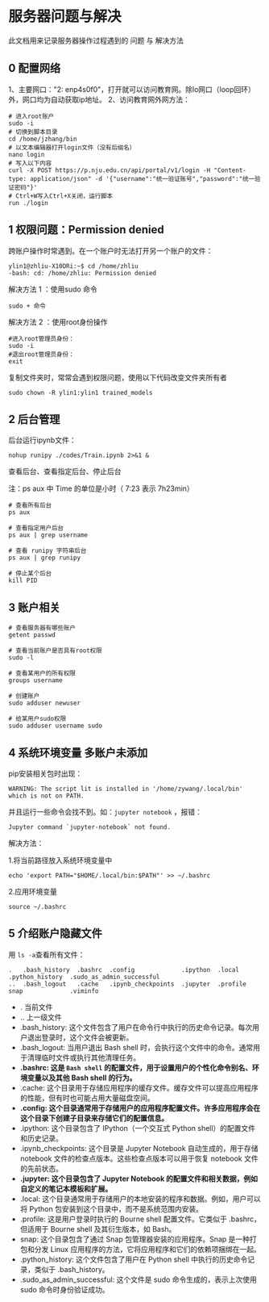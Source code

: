 # 服务器问题与解决

此文档用来记录服务器操作过程遇到的 问题 与 解决方法

## 0 配置网络

1、主要网口："2: enp4s0f0"，打开就可以访问教育网。除lo网口（loop回环）外，网口均为自动获取ip地址。
2、访问教育网外网方法：

```
# 进入root账户
sudo -i
# 切换到脚本目录
cd /home/jzhang/bin
# 以文本编辑器打开login文件（没有后缀名）
nano login
# 写入以下内容
curl -X POST https://p.nju.edu.cn/api/portal/v1/login -H "Content-type: application/json" -d '{"username":"统一验证账号","password":"统一验证密码"}'
# Ctrl+W写入Ctrl+X关闭，运行脚本
run ./login
```

## 1 权限问题：Permission denied

跨账户操作时常遇到。在一个账户时无法打开另一个账户的文件：

```
ylin1@zhliu-X10DRi:~$ cd /home/zhliu
-bash: cd: /home/zhliu: Permission denied
```

解决方法 1 ：使用sudo 命令

```
sudo + 命令
```

解决方法 2 ：使用root身份操作

```
#进入root管理员身份：
sudo -i
#退出root管理员身份：
exit
```

复制文件夹时，常常会遇到权限问题，使用以下代码改变文件夹所有者

```
sudo chown -R ylin1:ylin1 trained_models
```

## 2 后台管理

后台运行ipynb文件：

```
nohup runipy ./codes/Train.ipynb 2>&1 &
```

查看后台、查看指定后台、停止后台

注：ps aux 中 Time 的单位是小时（ 7:23 表示 7h23min）

```
# 查看所有后台
ps aux 

# 查看指定用户后台
ps aux | grep username

# 查看 runipy 字符串后台
ps aux | grep runipy

# 停止某个后台
kill PID
```

## 3 账户相关

```
# 查看服务器有哪些账户
getent passwd

# 查看当前账户是否具有root权限
sudo -l

# 查看某用户的所有权限
groups username

# 创建账户
sudo adduser newuser

# 给某用户sudo权限
sudo adduser username sudo
```

## 4 系统环境变量 多账户未添加

pip安装相关包时出现：

```
WARNING: The script lit is installed in '/home/zywang/.local/bin' which is not on PATH.
```

并且运行一些命令会找不到。如：`jupyter notebook` ，报错：

```
Jupyter command `jupyter-notebook` not found.
```

解决方法：

1.将当前路径放入系统环境变量中

```
echo 'export PATH="$HOME/.local/bin:$PATH"' >> ~/.bashrc
```

2.应用环境变量

```
source ~/.bashrc
```

## 5 介绍账户隐藏文件

用 `ls -a`查看所有文件：

```
.   .bash_history  .bashrc  .config             .ipython  .local    .python_history  .sudo_as_admin_successful
..  .bash_logout   .cache   .ipynb_checkpoints  .jupyter  .profile  snap             .viminfo
```

- . 当前文件
- .. 上一级文件
- .bash_history: 这个文件包含了用户在命令行中执行的历史命令记录。每次用户退出登录时，这个文件会被更新。
- .bash_logout: 当用户退出 Bash shell 时，会执行这个文件中的命令。通常用于清理临时文件或执行其他清理任务。
- **.bashrc: 这是 `Bash shell` 的配置文件，用于设置用户的个性化命令别名、环境变量以及其他 Bash shell 的行为。**
- .cache: 这个目录用于存储应用程序的缓存文件。缓存文件可以提高应用程序的性能，但有时也可能占用大量磁盘空间。
- **.config: 这个目录通常用于存储用户的应用程序配置文件。许多应用程序会在这个目录下创建子目录来存储它们的配置信息。**
- .ipython: 这个目录包含了 IPython（一个交互式 Python shell）的配置文件和历史记录。
- .ipynb_checkpoints: 这个目录是 Jupyter Notebook 自动生成的，用于存储 notebook 文件的检查点版本。这些检查点版本可以用于恢复 notebook 文件的先前状态。
- **.jupyter: 这个目录包含了 Jupyter Notebook 的配置文件和相关数据，例如自定义的笔记本模板和扩展。**
- .local: 这个目录通常用于存储用户的本地安装的程序和数据。例如，用户可以将 Python 包安装到这个目录中，而不是系统范围内安装。
- .profile: 这是用户登录时执行的 Bourne shell 配置文件。它类似于 .bashrc，但适用于 Bourne shell 及其衍生版本，如 Bash。
- snap: 这个目录包含了通过 Snap 包管理器安装的应用程序。Snap 是一种打包和分发 Linux 应用程序的方法，它将应用程序和它们的依赖项捆绑在一起。
- .python_history: 这个文件包含了用户在 Python shell 中执行的历史命令记录，类似于 .bash_history。
- .sudo_as_admin_successful: 这个文件是 sudo 命令生成的，表示上次使用 sudo 命令时身份验证成功。
